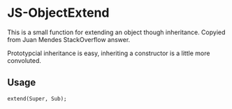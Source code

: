 # JS-ObjectExtend

This is a small function for extending an object though inheritance. Copyied from Juan Mendes StackOverflow answer.

Prototypcial inheritance is easy, inheriting a constructor is a little more convoluted.

## Usage

	extend(Super, Sub);

